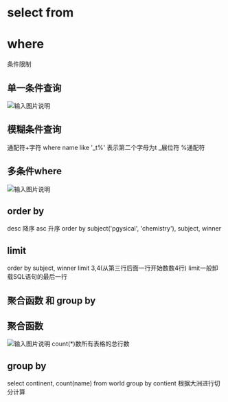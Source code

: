 # select from

# where
条件限制
## 单一条件查询
![输入图片说明](/imgs/2025-09-03/99J6KfUBC2CQfbyg.png)

## 模糊条件查询
通配符+字符
where name like '_t%'
表示第二个字母为t
_展位符 %通配符

## 多条件where
![输入图片说明](/imgs/2025-09-03/XJadPgsXhyd2n4zx.png)

## order by
desc 降序
asc 升序
order by subject('pgysical', 'chemistry'), subject, winner

## limit

order by subject, winner
limit 3,4(从第三行后面一行开始数数4行)
limit一般卸载SQL语句的最后一行

## 聚合函数 和 group by

## 聚合函数
![输入图片说明](/imgs/2025-09-03/zak0VD7BHlYmw1wp.png)
count(*)数所有表格的总行数

## group by

select continent, count(name) 
from world
group by contient
根据大洲进行切分计算
<!--stackedit_data:
eyJoaXN0b3J5IjpbMTU1NzMxNjgxMywtMTg1MDQwMTc3MCw5Mz
g1NzM0MzUsMjE0NjgyMTEyNSwtMTU1MjI1MjgwMCwtMjc5MDM1
NzI5LDI5NDExOTI5Nyw0NDA5MDU2MTldfQ==
-->